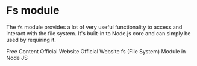 # Fs module

The `fs` module provides a lot of very useful functionality to access and interact with the file system. It's built-in to Node.js core and can simply be used by requiring it.

<ResourceGroupTitle>Free Content</ResourceGroupTitle>
<BadgeLink colorScheme='blue' badgeText='Official API Reference' href='https://nodejs.org/api/fs.html'>Official Website</BadgeLink>
<BadgeLink colorScheme='yellow' badgeText='Official Docs' href='https://nodejs.dev/en/learn/the-nodejs-path-module/'>Official Website</BadgeLink>
<BadgeLink badgeText='Watch' href='https://youtu.be/ZySsdm576wE'>fs (File System) Module in Node JS</BadgeLink> 